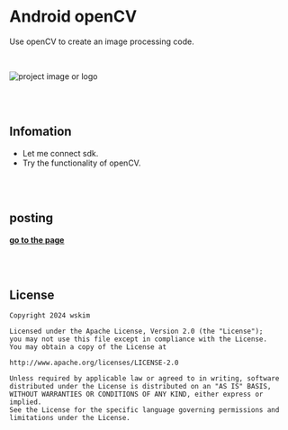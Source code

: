 # Android openCV

Use openCV to create an image processing code.

<br>

![project image or logo](https://opencv1.b-cdn.net/wp-content/uploads/2022/05/logo.png)<br>

<br><br>

## Infomation

- Let me connect sdk.
- Try the functionality of openCV.

<br><br>

## posting
__[go to the page](https://victorywskim.tistory.com/83)__

<br><br>

## License 
 ```code
Copyright 2024 wskim

Licensed under the Apache License, Version 2.0 (the "License");
you may not use this file except in compliance with the License.
You may obtain a copy of the License at

http://www.apache.org/licenses/LICENSE-2.0

Unless required by applicable law or agreed to in writing, software
distributed under the License is distributed on an "AS IS" BASIS,
WITHOUT WARRANTIES OR CONDITIONS OF ANY KIND, either express or implied.
See the License for the specific language governing permissions and
limitations under the License.
```
